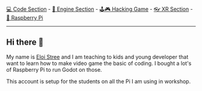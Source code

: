 [💻 Code Section](https://github.com/EloiStree/HelloGodotCode) - [🚂 Engine Section](https://github.com/EloiStree/HelloGodotEngineKeyword) - [🕹️🎮 Hacking Game](https://github.com/EloiStree/HelloGodotRemoteControlHub) - [👓 XR Section](https://github.com/EloiStree/HelloGodotXR)  - [🍓 Raspberry Pi](https://github.com/EloiStree/HelloRaspberryPi)

------------------------------

## Hi there 👋

My name is [Eloi Stree](https://github.com/EloiStree) and I am teaching to kids and young developer that want to learn how to make video game the basic of coding.
I bought a lot's of Raspberry Pi to run Godot on those.

This account is setup for the students on all the Pi I am using in workshop.

